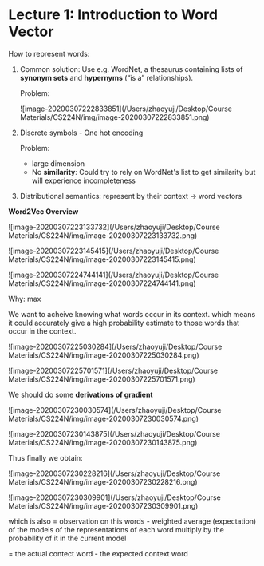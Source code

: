 

# Lecture 1: Introduction to Word Vector

How to represent words:

1. Common solution: Use e.g. WordNet, a thesaurus containing lists of **synonym sets** and **hypernyms** (“is a” relationships).

   Problem: 

   ![image-20200307222833851](/Users/zhaoyuji/Desktop/Course Materials/CS224N/img/image-20200307222833851.png)

2. Discrete symbols - One hot encoding

   Problem: 

   * large dimension
   * No **similarity**: Could try to rely on WordNet's list to get similarity but will experience incompleteness

3. Distributional semantics: represent by their context -> word vectors 



**Word2Vec Overview**

![image-20200307223133732](/Users/zhaoyuji/Desktop/Course Materials/CS224N/img/image-20200307223133732.png)

![image-20200307223145415](/Users/zhaoyuji/Desktop/Course Materials/CS224N/img/image-20200307223145415.png)

![image-20200307224744141](/Users/zhaoyuji/Desktop/Course Materials/CS224N/img/image-20200307224744141.png)

Why: max 

We want to acheive knowing what words occur in its context. which means it could accurately give a high probability estimate to those words that occur in the context.

![image-20200307225030284](/Users/zhaoyuji/Desktop/Course Materials/CS224N/img/image-20200307225030284.png)

![image-20200307225701571](/Users/zhaoyuji/Desktop/Course Materials/CS224N/img/image-20200307225701571.png)

We should do some **derivations of gradient**

![image-20200307230030574](/Users/zhaoyuji/Desktop/Course Materials/CS224N/img/image-20200307230030574.png)

![image-20200307230143875](/Users/zhaoyuji/Desktop/Course Materials/CS224N/img/image-20200307230143875.png)

Thus finally we obtain:

![image-20200307230228216](/Users/zhaoyuji/Desktop/Course Materials/CS224N/img/image-20200307230228216.png)

![image-20200307230309901](/Users/zhaoyuji/Desktop/Course Materials/CS224N/img/image-20200307230309901.png)

which is also = observation on this words - weighted average (expectation) of the models of the representations of each word multiply by the probability of it in the current model

= the actual contect word - the expected context word





 